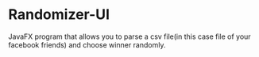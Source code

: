 # Randomizer-UI
JavaFX program that allows you to parse a csv file(in this case file of your facebook friends) and choose winner randomly.
